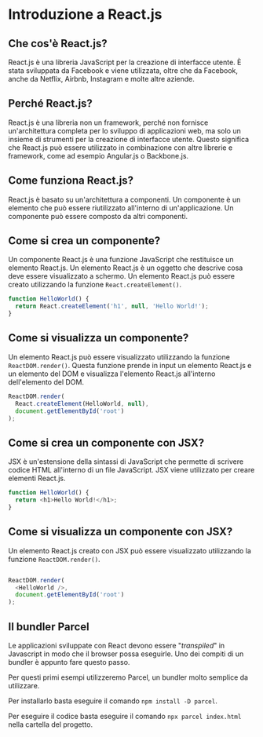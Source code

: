 # Introduzione a React.js

## Che cos'è React.js?

React.js è una libreria JavaScript per la creazione di interfacce utente. È stata sviluppata da Facebook e viene utilizzata, oltre che da Facebook, anche da Netflix, Airbnb, Instagram e molte altre aziende.

## Perché React.js?

React.js è una libreria non un framework, perché non fornisce un'architettura completa per lo sviluppo di applicazioni web, ma solo un insieme di strumenti per la creazione di interfacce utente. Questo significa che React.js può essere utilizzato in combinazione con altre librerie e framework, come ad esempio Angular.js o Backbone.js.

## Come funziona React.js?

React.js è basato su un'architettura a componenti. Un componente è un elemento che può essere riutilizzato all'interno di un'applicazione. Un componente può essere composto da altri componenti.

## Come si crea un componente?

Un componente React.js è una funzione JavaScript che restituisce un elemento React.js. Un elemento React.js è un oggetto che descrive cosa deve essere visualizzato a schermo. Un elemento React.js può essere creato utilizzando la funzione `React.createElement()`.

```javascript
function HelloWorld() {
  return React.createElement('h1', null, 'Hello World!');
}
```

## Come si visualizza un componente?

Un elemento React.js può essere visualizzato utilizzando la funzione `ReactDOM.render()`. Questa funzione prende in input un elemento React.js e un elemento del DOM e visualizza l'elemento React.js all'interno dell'elemento del DOM.

```javascript
ReactDOM.render(
  React.createElement(HelloWorld, null),
  document.getElementById('root')
);
```

## Come si crea un componente con JSX?

JSX è un'estensione della sintassi di JavaScript che permette di scrivere codice HTML all'interno di un file JavaScript. JSX viene utilizzato per creare elementi React.js.

```javascript
function HelloWorld() {
  return <h1>Hello World!</h1>;
}
```

## Come si visualizza un componente con JSX?

Un elemento React.js creato con JSX può essere visualizzato utilizzando la funzione `ReactDOM.render()`.

```javascript

ReactDOM.render(
  <HelloWorld />,
  document.getElementById('root')
);
```

## Il bundler Parcel
Le applicazioni sviluppate con React devono essere "*transpiled*" in Javascript in modo che il browser possa eseguirle. Uno dei compiti di un bundler è appunto fare questo passo.

Per questi primi esempi utilizzeremo Parcel, un bundler molto semplice da utilizzare.

Per installarlo basta eseguire il comando `npm install -D parcel`.

Per eseguire il codice basta eseguire il comando `npx parcel index.html` nella cartella del progetto.
